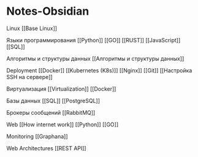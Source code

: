 # Notes-Obsidian

Linux
[[Base Linux]]

Языки программирования
[[Python]] [[GO]] [[RUST]] [[JavaScript]] [[SQL]]

Алгоритмы и структуры данных
[[Алгоритмы и структуры данных]]



Deployment
[[Docker]] [[Kubernetes (K8s)]] [[Nginx]] [[Git]] [[Настройка SSH на сервере]]

Виртуализация
[[Virtualization]] [[Docker]] 

Базы данных
[[SQL]] [[PostgreSQL]]

Брокеры сообщений
[[RabbitMQ]]

Web
[[How internet work]] [[Python]] [[GO]]

Monitoring
[[Graphana]]

Web Architectures
[[REST API]]